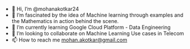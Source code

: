 - 👋 Hi, I’m @mohanakotkar24
- 👀 I’m fascinated by the idea of Machine learning through examples and the Mathematics in action behind the scene.
- 🌱 I’m currently learning Google Cloud Platform - Data Engineering  
- 💞️ I’m looking to collaborate on Machine Learning Use cases in Telecom 
- 📫 How to reach me mohan.akotkar@gmail.com

<!---
mohanakotkar24/mohanakotkar24 is a ✨ special ✨ repository because its `README.md` (this file) appears on your GitHub profile.
You can click the Preview link to take a look at your changes.
--->
